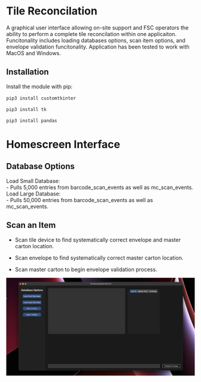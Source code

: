 # Tile Reconcilation
A graphical user interface allowing on-site support and FSC operators the ability to perform a complete tile reconcilation within one applicaiton.
Funcitonality includes loading databases options, scan item options, and envelope validation funcitonality. Application has been tested to work with MacOS and Windows.


## Installation
Install the module with pip:
```
pip3 install customtkinter
```
```
pip3 install tk
```
```
pip3 install pandas
```
# Homescreen Interface

## Database Options
Load Small Database:   
    - Pulls 5,000 entries from barcode_scan_events as well as mc_scan_events.   
Load Large Database:   
    - Pulls 50,000 entries from barcode_scan_events as well as mc_scan_events.

## Scan an Item
- Scan tile device to find systematically correct envelope and master carton location.   
   
- Scan envelope to find systematically correct master carton location.   
   
- Scan master carton to begin envelope validation process.
<img src="app_imgs/homescreen.png" width="1100"/>
